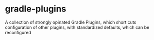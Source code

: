 # gradle-plugins
A collection of strongly opinated Gradle Plugins, which short cuts configuration of other plugins, with standardized defaults, which can be reconfigured
